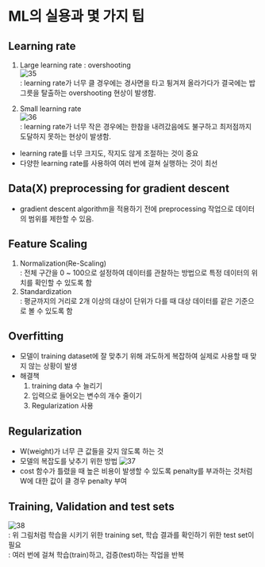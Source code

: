 # ML의 실용과 몇 가지 팁

## Learning rate
1. Large learning rate : overshooting<br>
![35](https://user-images.githubusercontent.com/63536606/90309710-d1828f80-df25-11ea-874a-925d1e22acb1.PNG)<br>
: learning rate가 너무 클 경우에는 경사면을 타고 튕겨져 올라가다가 결국에는 밥그릇을 탈출하는 overshooting 현상이 발생함. 

2. Small learning rate <br>
![36](https://user-images.githubusercontent.com/63536606/90309745-28886480-df26-11ea-8795-118a816c7961.PNG)<br>
: learning rate가 너무 작은 경우에는 한참을 내려갔음에도 불구하고 최저점까지 도달하지 못하는 현상이 발생함.

- learning rate를 너무 크지도, 작지도 않게 조절하는 것이 중요
- 다양한 learning rate를 사용하여 여러 번에 걸쳐 실행하는 것이 최선

## Data(X) preprocessing for gradient descent
- gradient descent algorithm을 적용하기 전에 preprocessing 작업으로 데이터의 범위를 제한할 수 있음.

## Feature Scaling
1. Normalization(Re-Scaling)<br>
    : 전체 구간을 0 ~ 100으로 설정하여 데이터를 관찰하는 방법으로 특정 데이터의 위치를 확인할 수 있도록 함
2. Standardization<br>
    : 평균까지의 거리로 2개 이상의 대상이 단위가 다를 때 대상 데이터를 같은 기준으로 볼 수 있도록 함

## Overfitting
- 모델이 training dataset에 잘 맞추기 위해 과도하게 복잡하여 실제로 사용할 때 맞지 않는 상황이 발생
- 해결책
    1. training data 수 늘리기
    2. 입력으로 들어오는 변수의 개수 줄이기
    3. Regularization 사용

## Regularization
- W(weight)가 너무 큰 값들을 갖지 않도록 하는 것
- 모델의 복잡도를 낮추기 위한 방법
![37](https://user-images.githubusercontent.com/63536606/90310025-a2215200-df28-11ea-9069-e887d0cfc71b.PNG)<br>
- cost 함수가 틀렸을 때 높은 비용이 발생할 수 있도록 penalty를 부과하는 것처럼 W에 대한 값이 클 경우 penalty 부여

## Training, Validation and test sets
![38](https://user-images.githubusercontent.com/63536606/90310087-2c69b600-df29-11ea-95db-49220028ba18.PNG)<br>
: 위 그림처럼 학습을 시키기 위한 training set, 학습 결과를 확인하기 위한 test set이 필요<br>
: 여러 번에 걸쳐 학습(train)하고, 검증(test)하는 작업을 반복